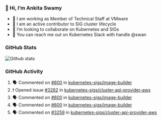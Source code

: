 ### 👋 Hi, I’m Ankita Swamy 

- 💼 I am working as Member of Technical Staff at VMware
- 👀 I am an active contributor to SIG cluster lifecycle 
- 💞️ I’m looking to collaborate on Kubernetes and SIGs
- 💬 You can reach me out on Kubernetes Slack with handle @swan

### GitHub Stats
![Github stats](https://github-readme-stats.vercel.app/api?username=Ankitasw&count_private=true&show_icons=true&theme=tokyonight)

### GitHub Activity 
<!--START_SECTION:activity-->
1. 🗣 Commented on [#800](https://github.com/kubernetes-sigs/image-builder/issues/800) in [kubernetes-sigs/image-builder](https://github.com/kubernetes-sigs/image-builder)
2. ❗️ Opened issue [#3282](https://github.com/kubernetes-sigs/cluster-api-provider-aws/issues/3282) in [kubernetes-sigs/cluster-api-provider-aws](https://github.com/kubernetes-sigs/cluster-api-provider-aws)
3. 🗣 Commented on [#800](https://github.com/kubernetes-sigs/image-builder/issues/800) in [kubernetes-sigs/image-builder](https://github.com/kubernetes-sigs/image-builder)
4. 🗣 Commented on [#800](https://github.com/kubernetes-sigs/image-builder/issues/800) in [kubernetes-sigs/image-builder](https://github.com/kubernetes-sigs/image-builder)
5. 🗣 Commented on [#3259](https://github.com/kubernetes-sigs/cluster-api-provider-aws/issues/3259) in [kubernetes-sigs/cluster-api-provider-aws](https://github.com/kubernetes-sigs/cluster-api-provider-aws)
<!--END_SECTION:activity-->
